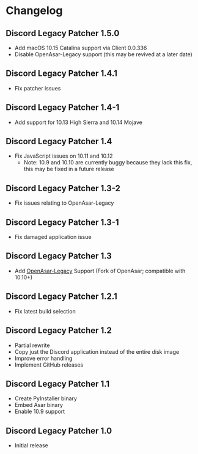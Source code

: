# Changelog

## Discord Legacy Patcher 1.5.0
- Add macOS 10.15 Catalina support via Client 0.0.336
- Disable OpenAsar-Legacy support (this may be revived at a later date)

## Discord Legacy Patcher 1.4.1
- Fix patcher issues

## Discord Legacy Patcher 1.4-1
- Add support for 10.13 High Sierra and 10.14 Mojave

## Discord Legacy Patcher 1.4
- Fix JavaScript issues on 10.11 and 10.12
    - Note: 10.9 and 10.10 are currently buggy because they lack this fix, this may be fixed in a future release

## Discord Legacy Patcher 1.3-2
- Fix issues relating to OpenAsar-Legacy

## Discord Legacy Patcher 1.3-1
- Fix damaged application issue

## Discord Legacy Patcher 1.3
- Add [OpenAsar-Legacy](https://github.com/Jazzzny/OpenAsar-Legacy/) Support (Fork of OpenAsar; compatible with 10.10+)

## Discord Legacy Patcher 1.2.1
- Fix latest build selection

## Discord Legacy Patcher 1.2
- Partial rewrite
- Copy just the Discord application instead of the entire disk image
- Improve error handling
- Implement GitHub releases

## Discord Legacy Patcher 1.1
- Create PyInstaller binary
- Embed Asar binary
- Enable 10.9 support

## Discord Legacy Patcher 1.0
- Initial release
